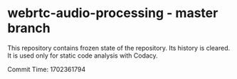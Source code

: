 # webrtc-audio-processing - master branch

This repository contains frozen state of the repository.
Its history is cleared. It is used only for static code
analysis with Codacy.

Commit Time: 1702361794